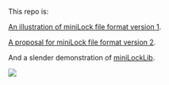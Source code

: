 This repo is:

[An illustration of miniLock file format version 1](https://45678.github.io/minilock-file-formats/1.html).

[A proposal for miniLock file format version 2](https://45678.github.io/minilock-file-formats/2.html).

And a slender demonstration of [miniLockLib](https://github.com/45678/miniLockLib).

[<img src="https://raw.githubusercontent.com/45678/minilock-file-formats/gh-pages/screenshot.png">](https://45678.github.io/minilock-file-formats/2.html)

